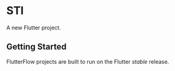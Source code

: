 # STI

A new Flutter project.

## Getting Started

FlutterFlow projects are built to run on the Flutter _stable_ release.
